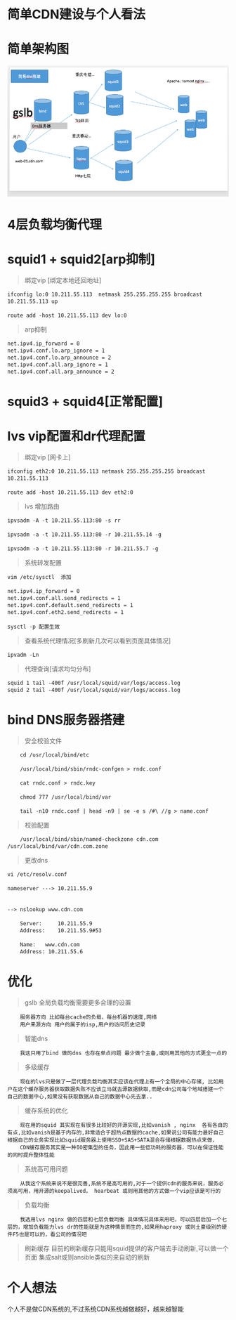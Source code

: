 简单CDN建设与个人看法
==========


简单架构图
==========


![image](https://github.com/kobehaha/B2B-Bussiness-System-plugin/blob/master/image/cdn_nomal.png)



4层负载均衡代理
==========


squid1 + squid2[arp抑制] 
==========

> 绑定vip [绑定本地还回地址]
	
	ifconfig lo:0 10.211.55.113  netmask 255.255.255.255 broadcast 10.211.55.113 up
	
	route add -host 10.211.55.113 dev lo:0
	
> arp抑制
	
	net.ipv4.ip_forward = 0
	net.ipv4.conf.lo.arp_ignore = 1
	net.ipv4.conf.lo.arp_announce = 2
	net.ipv4.conf.all.arp_ignore = 1
	net.ipv4.conf.all.arp_announce = 2

squid3 + squid4[正常配置]
==========




lvs vip配置和dr代理配置
==========

> 绑定vip [网卡上]
	
	ifconfig eth2:0 10.211.55.113 netmask 255.255.255.255 broadcast 10.211.55.113
	
	route add -host 10.211.55.113 dev eth2:0
	
> lvs 增加路由

	ipvsadm -A -t 10.211.55.113:80 -s rr
	
	ipvsadm -a -t 10.211.55.113:80 -r 10.211.55.14 -g
	
	ipvsadm -a -t 10.211.55.113:80 -r 10.211.55.7 -g

> 系统转发配置
 
	vim /etc/sysctl  添加
	
	net.ipv4.ip_forward = 0
	net.ipv4.conf.all.send_redirects = 1
	net.ipv4.conf.default.send_redirects = 1
	net.ipv4.conf.eth2.send_redirects = 1
	
	sysctl -p 配置生效
	
> 查看系统代理情况[多刷新几次可以看到页面具体情况]
	
	ipvadm -Ln 
	
	
> 代理查询[请求均匀分布]

	squid 1 tail -400f /usr/local/squid/var/logs/access.log
	squid 2 tail -400f /usr/local/squid/var/logs/access.log
	
	


bind DNS服务器搭建
==========


> 安全校验文件
	
		cd /usr/local/bind/etc 
		
		/usr/local/bind/sbin/rndc-confgen > rndc.conf
		
		cat rndc.conf > rndc.key
		
		chmod 777 /usr/local/bind/var
		
		tail -n10 rndc.conf | head -n9 | se -e s /#\ //g > name.conf
		
		
		
> 校验配置
		
		/usr/local/bind/sbin/named-checkzone cdn.com /usr/local/bind/var/cdn.com.zone

> 更改dns 
	
	vi /etc/resolv.conf
	
	nameserver ---> 10.211.55.9
	
	
	--> nslookup www.cdn.com
	
		Server:		10.211.55.9
		Address:	10.211.55.9#53

		Name:	www.cdn.com
		Address: 10.211.55.6
	

优化
==========

> gslb 全局负载均衡需要更多合理的设置

		服务器方向 比如每台cache的负载，每台机器的速度,网络
		用户来源方向 用户的属于的isp,用户的访问历史记录

> 智能dns 
		
		我这只用了bind 做的dns 也存在单点问题 最少做个主备,或则用其他的方式更全一点的
		
> 多级缓存
			
		现在的lvs只是做了一层代理负载均衡其实应该在代理上有一个全局的中心存储, 比如用户在这个缓存服务器获取数据失败不应该立马就去源数据获取,而是cdn公司每个地域搭建一个自己的数据中心,如果没有获取数据从自己的数据中心先去拿..
		
> 缓存系统的优化

		现在用的squid 其实现在有很多比较好的开源实现,比如vanish , nginx  各有各自的有点,比如vanish是基于内存的,非常适合于超热点数据的cache,如果说公司有能力最好自己根据自己的业务实现比如squid服务器上使用SSD+SAS+SATA混合存储根据数据热点来做，
		CDN缓存服务其实是一种IO密集型的任务，因此用一些低功耗的服务器，可以在保证性能的同时提升整体性能


> 系统高可用问题
		
		从我这个系统来说不是很完善,系统不是高可用的,对于一个提供cdn的服务来说，服务必须高可用，用开源的keepalived， hearbeat 或则用其他的方式做一个vip应该是可行的

> 负载均衡

		我选用lvs nginx 做的四层和七层负载均衡 具体情况具体来用吧，可以四层后加一个七层的，增加负载能力lvs dr的性能就是为这种情景而生的,如果用haproxy 或则土豪级别的硬件F5也是可以的，看公司的情况吧

> 刷新缓存
		目前的刷新缓存只能用squid提供的客户端去手动刷新,可以做一个页面 集成salt或则ansible类似的来自动的刷新
		
	
个人想法	
==========

个人不是做CDN系统的,不过系统CDN系统越做越好，越来越智能
